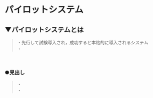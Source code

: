 # パイロットシステム

## ▼パイロットシステムとは
>・先行して試験導入され，成功すると本格的に導入されるシステム<br>
>・<br>
<br>

### ●見出し
>・<br>
>・<br>
<br>
